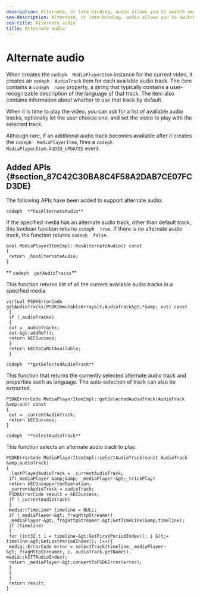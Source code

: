```yaml
---
description: Alternate, or late-binding, audio allows you to switch among available audio tracks for a video track. This way, users can select a language track when the video is played.
seo-description: Alternate, or late-binding, audio allows you to switch among available audio tracks for a video track. This way, users can select a language track when the video is played.
seo-title: Alternate audio
title: Alternate audio
---
```


# Alternate audio

<a id="section_E4F9DC28A2944BD08B4190A7F98A8365"></a>

When  creates the `codeph  MediaPlayerItem` instance for the current video, it creates an `codeph  AudioTrack` item for each available audio track. The item contains a `codeph  name` property, a string that typically contains a user-recognizable description of the language of that track. The item also contains information about whether to use that track by default.

When it is time to play the video, you can ask for a list of available audio tracks, optionally let the user choose one, and set the video to play with the selected track.

Although rare, if an additional audio track becomes available after it creates the `codeph  MediaPlayerItem`,  fires a `codeph  MediaPlayerItem.AUDIO_UPDATED` event.

## Added APIs {#section_87C42C30BA8C4F58A2DAB7CE07FCD3DE}

The following APIs have been added to support alternate audio:

`codeph  **hasAlternateAudio**`

If the specified media has an alternate audio track, other than default track, this boolean function returns `codeph  true`. If there is no alternate audio track, the function returns `codeph  false`.
```
bool MediaPlayerItemImpl::hasAlternateAudio() const 
{ 
 return _hasAlternateAudio; 
}
```

** `codeph  getAudioTracks`**

This function returns list of all the current available audio tracks in a specified media.
```
virtual PSDKErrorCode getAudioTracks(PSDKImmutableArray&lt;AudioTrack&gt;*&amp; out) const 
 { 
 if (_audioTracks) 
 { 
 out = _audioTracks; 
 out-&gt;addRef(); 
 return kECSuccess; 
 } 
 return kECDataNotAvailable; 
 }
```

`codeph  **getSelectedAudioTrack**`

This function that returns the currently selected alternate audio track and properties such as language. The auto-selection of track can also be extracted.
```
PSDKErrorCode MediaPlayerItemImpl::getSelectedAudioTrack(AudioTrack &amp;out) const 
{ 
 out = _currentAudioTrack; 
 return kECSuccess; 
}
```

`codeph  **selectAudioTrack**`

This function selects an alternate audio track to play.
```
PSDKErrorCode MediaPlayerItemImpl::selectAudioTrack(const AudioTrack &amp;audioTrack) 
{ 
 _lastPlayedAudioTrack = _currentAudioTrack; 
 if(_mediaPlayer &amp;&amp; _mediaPlayer-&gt;_trickPlay) 
 return kECUnsupportedOperation; 
 _currentAudioTrack = audioTrack; 
 PSDKErrorCode result = kECSuccess; 
 if (_currentAudioTrack) 
 { 
 media::TimeLine* timeline = NULL; 
 if (_mediaPlayer-&gt;_fragHttpStreamer) 
 _mediaPlayer-&gt;_fragHttpStreamer-&gt;GetTimeLine(&amp;timeline); 
 if (timeline) 
 { 
 for (int32_t i = timeline-&gt;GetFirstPeriodIndex(); i &lt;= timeline-&gt;GetLastPeriodIndex(); i++){ 
 media::ErrorCode error = selectTrack(timeline,_mediaPlayer-&gt;_fragHttpStreamer, i, audioTrack.getName(), media::kSTTAudioIndex); 
 return _mediaPlayer-&gt;convertToPSDKError(error); 
 } 
 } 
 } 
 return result; 
}
```


